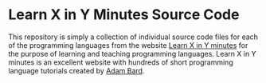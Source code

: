 # Learn X in Y Minutes Source Code
This repository is simply a collection of individual source code files for each of the programming languages from the website [Learn X in Y minutes](https://learnxinyminutes.com) for the purpose of learning and teaching programming languages. Learn X in Y minutes is an excellent website with hundreds of short programming language tutorials created by [Adam Bard](https://adambard.com/).

